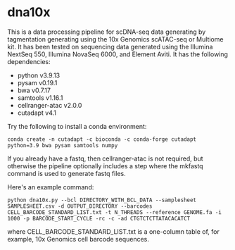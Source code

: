 # dna10x

This is a data processing pipeline for scDNA-seq data generating by tagmentation generating using the 10x Genomics scATAC-seq or Multiome kit.  It has been tested on sequencing data generated using the Illumina NextSeq 550, Illumina NovaSeq 6000, and Element Aviti. It has the following dependencies:

- python v3.9.13
- pysam v0.19.1 
- bwa v0.7.17
- samtools v1.16.1
- cellranger-atac v2.0.0
- cutadapt v4.1

Try the following to install a conda environment:
```
conda create -n cutadapt -c bioconda -c conda-forge cutadapt python=3.9 bwa pysam samtools numpy
```

If you already have a fastq, then cellranger-atac is not required, but otherwise the pipeline optionally includes a step where the mkfastq command is used to generate fastq files.

Here's an example command:

```
python dna10x.py --bcl DIRECTORY_WITH_BCL_DATA --samplesheet SAMPLESHEET.csv -d OUTPUT_DIRECTORY --barcodes CELL_BARCODE_STANDARD_LIST.txt -t N_THREADS --reference GENOME.fa -i 1000 -p BARCODE_START_CYCLE -rc -c -ad CTGTCTCTTATACACATCT
```

where CELL_BARCODE_STANDARD_LIST.txt is a one-column table of, for example, 10x Genomics cell barcode sequences.

